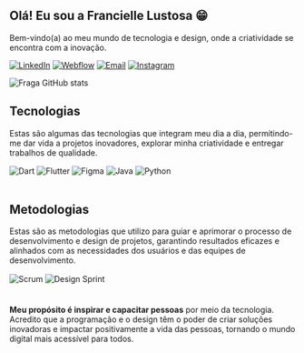 ## Olá! Eu sou a Francielle Lustosa 😁

Bem-vindo(a) ao meu mundo de tecnologia e design, onde a criatividade se encontra com a inovação.


[![LinkedIn](https://img.shields.io/badge/LinkedIn-0077B5?style=for-the-badge&logo=linkedin&logoColor=white)](https://www.linkedin.com/in/francielle-lustosa-023683208/)
[![Webflow](https://img.shields.io/badge/Webflow-39E09B?style=for-the-badge&logo=webflow&logoColor=white)](https://www.webflow.com/seu-webflow)
[![Email](https://img.shields.io/badge/Email-D14836?style=for-the-badge&logo=gmail&logoColor=white)](franciellelimalustosa@gmail.com)
[![Instagram](https://img.shields.io/badge/Instagram-E4405F?style=for-the-badge&logo=instagram&logoColor=white)](https://instagram.com/franciellelustosa)

![Fraga GitHub stats](https://github-readme-stats.vercel.app/api?username=FranLustosa&show_icons=true&theme=dracula&count_private=true)

## Tecnologias

Estas são algumas das tecnologias que integram meu dia a dia, permitindo-me dar vida a projetos inovadores, explorar minha criatividade e entregar trabalhos de qualidade.


<div style="display: inline_block">
  <img align="center" alt="Dart" src="https://img.shields.io/badge/Dart-0175C2?style=for-the-badge&logo=dart&logoColor=white" />
  <img align="center" alt="Flutter" src="https://img.shields.io/badge/Flutter-02569B?style=for-the-badge&logo=flutter&logoColor=white" />
   <img align="center" alt="Figma" src="https://img.shields.io/badge/Figma-F24E1E?style=for-the-badge&logo=figma&logoColor=white" />
  <img align="center" alt="Java" src="https://img.shields.io/badge/Java-007396?style=for-the-badge&logo=java&logoColor=white" />
  <img align="center" alt="Python" src="https://img.shields.io/badge/Python-FFD43B?style=for-the-badge&logo=python&logoColor=white" />
</div><br/>

## Metodologias
Estas são as metodologias que utilizo para guiar e aprimorar o processo de desenvolvimento e design de projetos, garantindo resultados eficazes e alinhados com as necessidades dos usuários e das equipes de desenvolvimento.

<div style="display: inline_block; margin-bottom: 20px;">
  <img align="center" alt="Scrum" src="https://img.shields.io/badge/Scrum-009FDA?style=for-the-badge&logo=scrumalliance&logoColor=white" />
  <img align="center" alt="Design Sprint" src="https://img.shields.io/badge/Design%20Sprint-FF5733?style=for-the-badge" />
</div><br/

**Meu propósito é inspirar e capacitar pessoas** por meio da tecnologia. Acredito que a programação e o design têm o poder de criar soluções inovadoras e impactar positivamente a vida das pessoas, tornando o mundo digital mais acessível para todos.



